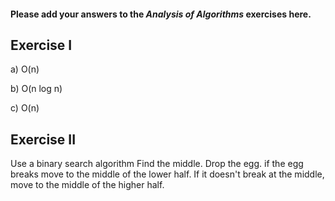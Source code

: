 #### Please add your answers to the **_Analysis of Algorithms_** exercises here.

## Exercise I

a)
O(n)

b)
O(n log n)

c)
O(n)

## Exercise II

Use a binary search algorithm
Find the middle. Drop the egg. if the egg breaks move to the middle of the lower half.
If it doesn't break at the middle, move to the middle of the higher half.
